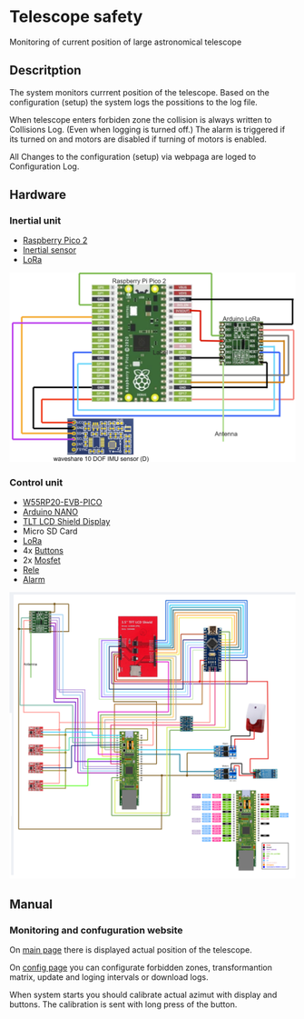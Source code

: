 # Telescope safety
Monitoring of current position of large astronomical telescope

## Descritption
The system monitors currrent position of the telescope. Based on the configuration (setup) the system logs the possitions to the log file.

When telescope enters forbiden zone the collision is always written to Collisions Log. (Even when logging is turned off.) The alarm is triggered if its turned on and motors are disabled if turning of motors is enabled.


All Changes to the configuration (setup) via webpaga are loged to Configuration Log.



## Hardware
### Inertial unit
- [Raspberry Pico 2](https://www.raspberrypi.com/products/raspberry-pi-pico-2/)
- [Inertial sensor](https://www.waveshare.com/wiki/10_DOF_IMU_Sensor_(D))
- [LoRa]()

![Inertial unit scheme](/docs/schemes/inertial_unit.png)

### Control unit
- [W55RP20-EVB-PICO](https://docs.wiznet.io/Product/ioNIC/W55RP20/w55rp20-evb-pico)
- [Arduino NANO]()
- [TLT LCD Shield Display]()
- Micro SD Card
- [LoRa]()
- 4x [Buttons]()
- 2x [Mosfet]()
- [Rele]()
- [Alarm]()

![Control unit scheme](/docs/schemes/control_unit.png)


## Manual
### Monitoring and confuguration website
On [main page](http://teleskop.local) there is displayed actual position of the telescope.

On [config page](http://teleskop.local/config) you can configurate forbidden zones, transformantion matrix, update and loging intervals or download logs.

When system starts you should calibrate actual azimut with display and buttons. The calibration is sent with long press of the button.



